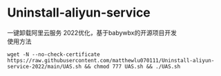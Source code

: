 # Uninstall-aliyun-service
一键卸载阿里云服务 2022优化，基于babywbx的开源项目开发
<br>
使用方法
```
wget -N --no-check-certificate https://raw.githubusercontent.com/matthewlu070111/Uninstall-aliyun-service-2022/main/UAS.sh && chmod 777 UAS.sh && ./UAS.sh
```